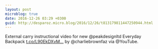 ```yaml
---
layout: post
microblog: true
date: 2016-12-26 03:29 +0300
guid: http://desparoz.micro.blog/2016/12/26/t813179811447250944.html
---
```

External carry instructional video for new @peakdesignltd Everyday Backpack [t.co/L90EkDXvM...](https://t.co/L90EkDXvMc) by @charliebrownfaz via @YouTube.
